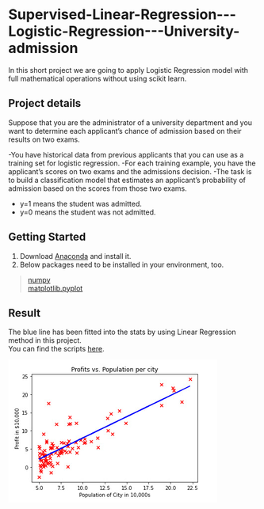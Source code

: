 # Supervised-Linear-Regression---Logistic-Regression---University-admission
In this short project we are going to apply Logistic Regression model with full mathematical operations without using scikit learn.

## Project details
Suppose that you are the administrator of a university department and you want to determine each applicant’s chance of admission based on their results on two exams.

-You have historical data from previous applicants that you can use as a training set for logistic regression.
-For each training example, you have the applicant’s scores on two exams and the admissions decision.
-The task is to build a classification model that estimates an applicant’s probability of admission based on the scores from those two exams.
- y=1 means the student was admitted.
- y=0 means the student was not admitted.

## Getting Started

1. Download [Anaconda](https://www.anaconda.com/distribution/) and install it.
2. Below packages need to be installed in your environment, too.

> [numpy](https://numpy.org/)<br/>
> [matplotlib.pyplot](https://matplotlib.org/) 

## Result
The blue line has been fitted into the stats by using Linear Regression method in this project.<br/>
You can find the scripts [here](https://github.com/HadisAB/Supervised-Machine-learning---Linear-Regression---Coursera/blob/main/Codes/LinearRegression_RestaurantProfits.py).

<img src=https://github.com/HadisAB/Supervised-Machine-learning---Linear-Regression---Coursera/blob/main/Codes/Predicted_model.jpg />
